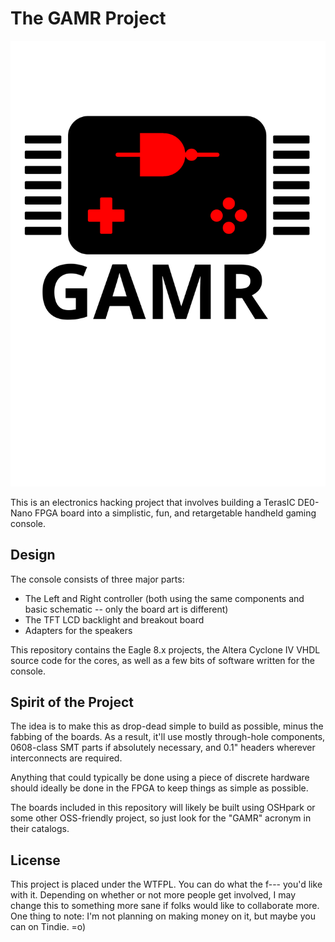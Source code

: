 # The GAMR Project

![GAMR Logo](logo/gamr.svg)

This is an electronics hacking project that involves building a TerasIC DE0-Nano
FPGA board into a simplistic, fun, and retargetable handheld gaming console.

## Design

The console consists of three major parts:

  - The Left and Right controller (both using the same components and basic
    schematic -- only the board art is different)
  - The TFT LCD backlight and breakout board
  - Adapters for the speakers

This repository contains the Eagle 8.x projects, the Altera Cyclone IV VHDL
source code for the cores, as well as a few bits of software written for the
console.

## Spirit of the Project

The idea is to make this as drop-dead simple to build as possible, minus the
fabbing of the boards. As a result, it'll use mostly through-hole components,
0608-class SMT parts if absolutely necessary, and 0.1" headers wherever
interconnects are required.

Anything that could typically be done using a piece of discrete hardware
should ideally be done in the FPGA to keep things as simple as possible.

The boards included in this repository will likely be built using OSHpark
or some other OSS-friendly project, so just look for the "GAMR" acronym in their
catalogs.

## License

This project is placed under the WTFPL. You can do what the f--- you'd like with
it. Depending on whether or not more people get involved, I may change this to
something more sane if folks would like to collaborate more. One thing to note:
I'm not planning on making money on it, but maybe you can on Tindie. =o)
